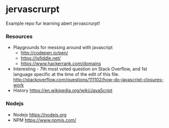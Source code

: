 # jervascrurpt
Example repo fur learning abert jervascrurpt!

### Resources
* Playgrounds for messing around with javascript
	* http://codepen.io/pen/
	* https://jsfiddle.net/
	* https://www.hackerrank.com/domains
* Interesting - 7th most voted question on Stack Overflow, and 1st language specific at the time of the edit of this file. http://stackoverflow.com/questions/111102/how-do-javascript-closures-work
* History https://en.wikipedia.org/wiki/JavaScript

### Nodejs
* Nodejs https://nodejs.org
* NPM https://www.npmjs.com/




